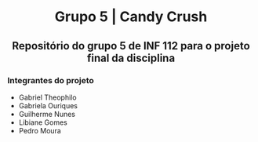 <h1 align="center">
  Grupo 5 | Candy Crush
</h1>
<h2 align="center">
  Repositório do grupo 5 de INF 112 para o projeto final da disciplina
</h2>

<h3> Integrantes do projeto </h3>
<ul>
  <li>Gabriel Theophilo</li>
  <li>Gabriela Ouriques</li>
  <li>Guilherme Nunes</li>
  <li>Libiane Gomes</li>
  <li>Pedro Moura</li>
</ul>
